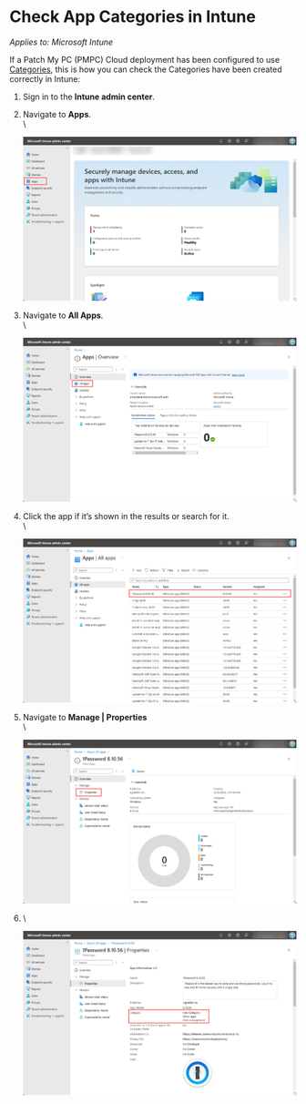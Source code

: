# Check App Categories in Intune

_Applies to: Microsoft Intune_

If a Patch My PC (PMPC) Cloud deployment has been configured to use [Categories](../../cloud-deployments/deploying-an-app-using-cloud/cloud-configurations-deployment-tab/categories-deployments.md), this is how you can check the Categories have been created correctly in Intune:

1. Sign in to the **Intune admin center**.
2.  Navigate to **Apps**.\
    \


    ![Navigating to "Apps"](/_images/image-(281).png "Navigating to “Apps”")


3.  Navigate to **All Apps**.\
    \


    ![Navigating to "All Apps"](/_images/image-(282).png "Navigating to “All Apps”")


4.  Click the app if it’s shown in the results or search for it.\
    \


    ![Clicking the app if it's shown in the results or searching for it](/_images/image-(283).png "Clicking the app if it’s shown in the results or searching for it")


5.  Navigate to **Manage | Properties**\
    \


    ![Navigating to "Manage | Properties"](/_images/image-(284).png "Navigating to “Manage | Properties”")




6.  \


    ![List of Categories is shown in the "Category" field.](/_images/image-(285).png "List of Categories is shown in the “Category” field.")